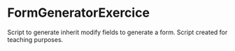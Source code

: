 # FormGeneratorExercice
Script to generate inherit modify fields to generate a form. Script created for teaching purposes.
